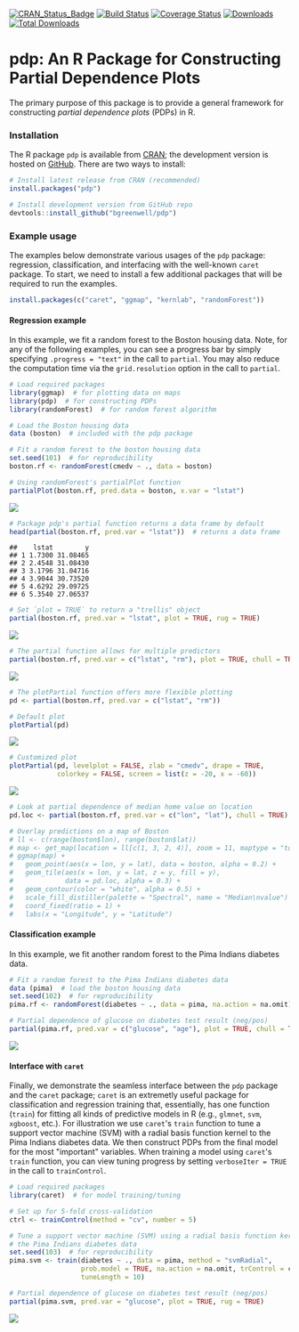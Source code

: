 [![CRAN\_Status\_Badge](http://www.r-pkg.org/badges/version/pdp)](https://cran.r-project.org/package=pdp)
[![Build Status](https://travis-ci.org/bgreenwell/pdp.svg?branch=master)](https://travis-ci.org/bgreenwell/pdp)
[![Coverage Status](https://img.shields.io/codecov/c/github/bgreenwell/pdp.svg)](https://codecov.io/github/bgreenwell/pdp?branch=master)
[![Downloads](http://cranlogs.r-pkg.org/badges/pdp)](http://cranlogs.r-pkg.org/badges/pdp)
[![Total Downloads](http://cranlogs.r-pkg.org/badges/grand-total/pdp)](http://cranlogs.r-pkg.org/badges/grand-total/pdp)

pdp: An R Package for Constructing Partial Dependence Plots
================

The primary purpose of this package is to provide a general framework for constructing _partial dependence plots_ (PDPs) in R.


### Installation

The R package `pdp` is available from [CRAN](https://cran.r-project.org/package=pdp); the development version is hosted on [GitHub](https://github.com/bgreenwell/pdp). There are two ways to install:

```r
# Install latest release from CRAN (recommended)
install.packages("pdp")

# Install development version from GitHub repo
devtools::install_github("bgreenwell/pdp")
```


### Example usage

The examples below demonstrate various usages of the `pdp` package: regression, classification, and interfacing with the well-known `caret` package. To start, we need to install a few additional packages that will be required to run the examples.

```r
install.packages(c("caret", "ggmap", "kernlab", "randomForest"))
```


#### Regression example

In this example, we fit a random forest to the Boston housing data. Note, for any of the following examples, you can see a progress bar by simply specifying `.progress = "text"` in the call to `partial`. You may also reduce the computation time via the `grid.resolution` option in the call to `partial`.

```r
# Load required packages
library(ggmap)  # for plotting data on maps
library(pdp)  # for constructing PDPs
library(randomForest)  # for random forest algorithm

# Load the Boston housing data
data (boston)  # included with the pdp package

# Fit a random forest to the boston housing data
set.seed(101)  # for reproducibility
boston.rf <- randomForest(cmedv ~ ., data = boston)

# Using randomForest's partialPlot function
partialPlot(boston.rf, pred.data = boston, x.var = "lstat")
```

![](README_files/figure-html/unnamed-chunk-3-1.png)<!-- -->

```r
# Package pdp's partial function returns a data frame by default
head(partial(boston.rf, pred.var = "lstat"))  # returns a data frame
```

```
##    lstat        y
## 1 1.7300 31.08465
## 2 2.4548 31.08430
## 3 3.1796 31.04716
## 4 3.9044 30.73520
## 5 4.6292 29.09725
## 6 5.3540 27.06537
```

```r
# Set `plot = TRUE` to return a "trellis" object
partial(boston.rf, pred.var = "lstat", plot = TRUE, rug = TRUE)
```

![](README_files/figure-html/unnamed-chunk-3-2.png)<!-- -->

```r
# The partial function allows for multiple predictors
partial(boston.rf, pred.var = c("lstat", "rm"), plot = TRUE, chull = TRUE)
```

![](README_files/figure-html/unnamed-chunk-3-3.png)<!-- -->

```r
# The plotPartial function offers more flexible plotting
pd <- partial(boston.rf, pred.var = c("lstat", "rm"))

# Default plot
plotPartial(pd)
```

![](README_files/figure-html/unnamed-chunk-3-4.png)<!-- -->

```r
# Customized plot
plotPartial(pd, levelplot = FALSE, zlab = "cmedv", drape = TRUE,
            colorkey = FALSE, screen = list(z = -20, x = -60))
```

![](README_files/figure-html/unnamed-chunk-3-5.png)<!-- -->

```r
# Look at partial dependence of median home value on location
pd.loc <- partial(boston.rf, pred.var = c("lon", "lat"), chull = TRUE)

# Overlay predictions on a map of Boston
# ll <- c(range(boston$lon), range(boston$lat))
# map <- get_map(location = ll[c(1, 3, 2, 4)], zoom = 11, maptype = "toner-lite")
# ggmap(map) + 
#   geom_point(aes(x = lon, y = lat), data = boston, alpha = 0.2) +
#   geom_tile(aes(x = lon, y = lat, z = y, fill = y), 
#             data = pd.loc, alpha = 0.3) +
#   geom_contour(color = "white", alpha = 0.5) +
#   scale_fill_distiller(palette = "Spectral", name = "Median\nvalue") +
#   coord_fixed(ratio = 1) +
#   labs(x = "Longitude", y = "Latitude")
```


#### Classification example 

In this example, we fit another random forest to the Pima Indians diabetes data.

```r
# Fit a random forest to the Pima Indians diabetes data
data (pima)  # load the boston housing data
set.seed(102)  # for reproducibility
pima.rf <- randomForest(diabetes ~ ., data = pima, na.action = na.omit)

# Partial dependence of glucose on diabetes test result (neg/pos)
partial(pima.rf, pred.var = c("glucose", "age"), plot = TRUE, chull = TRUE)
```

![](README_files/figure-html/unnamed-chunk-4-1.png)<!-- -->


#### Interface with `caret`

Finally, we demonstrate the seamless interface between the `pdp` package and the `caret` package; `caret` is an extremetly useful package for classification and regression training that, essentially, has one function (`train`) for fitting all kinds of predictive models in R (e.g., `glmnet`, `svm`, `xgboost`, etc.). For illustration we use `caret`'s `train` function to tune a support vector machine (SVM) with a radial basis function kernel to the Pima Indians diabetes data. We then construct PDPs from the final model for the most "important" variables. When training a model using `caret`'s `train` function, you can view tuning progress by setting `verboseIter = TRUE` in the call to `trainControl`.

```r
# Load required packages
library(caret)  # for model training/tuning

# Set up for 5-fold cross-validation
ctrl <- trainControl(method = "cv", number = 5)

# Tune a support vector machine (SVM) using a radial basis function kerel to
# the Pima Indians diabetes data
set.seed(103)  # for reproducibility
pima.svm <- train(diabetes ~ ., data = pima, method = "svmRadial",
                  prob.model = TRUE, na.action = na.omit, trControl = ctrl,
                  tuneLength = 10)

# Partial dependence of glucose on diabetes test result (neg/pos)
partial(pima.svm, pred.var = "glucose", plot = TRUE, rug = TRUE)
```

![](README_files/figure-html/unnamed-chunk-5-1.png)<!-- -->
